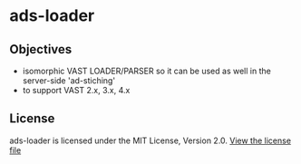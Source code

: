 # ads-loader

## Objectives
- isomorphic VAST LOADER/PARSER so it can be used as well in the server-side 'ad-stiching'
- to support VAST 2.x, 3.x, 4.x

## License

ads-loader is licensed under the MIT License, Version 2.0. [View the license file](LICENSE)
